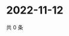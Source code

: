 # 2022-11-12

共 0 条

<!-- BEGIN WEIBO -->
<!-- 最后更新时间 Sat Nov 12 2022 15:15:22 GMT+0800 (China Standard Time) -->

<!-- END WEIBO -->
